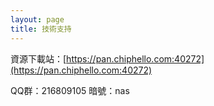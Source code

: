 ```yaml
---
layout: page
title: 技術支持 
---
```


資源下載站：[https://pan.chiphello.com:40272](https://pan.chiphello.com:40272)

QQ群：216809105 暗號：nas


